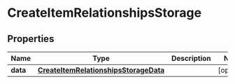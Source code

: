 
# CreateItemRelationshipsStorage

## Properties
Name | Type | Description | Notes
------------ | ------------- | ------------- | -------------
**data** | [**CreateItemRelationshipsStorageData**](CreateItemRelationshipsStorageData.md) |  |  [optional]



